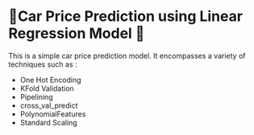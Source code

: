 <h1> 🚗Car Price Prediction using Linear Regression Model 🚗 </h1>
This is a simple car price prediction model. It encompasses a variety of techniques such as :
<ul>
  <li> One Hot Encoding</li>
  <li> KFold Validation </li>
  <li> Pipelining</li>
  <li> cross_val_predict</li>
  <li> PolynomialFeatures</li>
  <li> Standard Scaling</li>
</ul>
